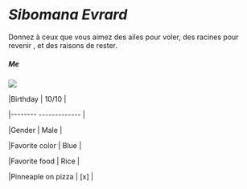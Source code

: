 # *Sibomana Evrard*

Donnez à ceux que vous aimez des ailes pour voler, des racines pour revenir , et des raisons de rester.

##### Me

![](C:\Users\sibo1\Desktop\image\evrard.jpg)

|Birthday | 10/10         |

|--------  -------------  |

|Gender | Male            |          

|Favorite color | Blue    |    

|Favorite food | Rice     |   

|Pinneaple on pizza | [x] |










